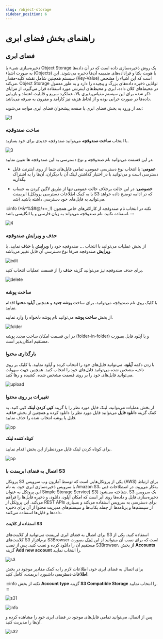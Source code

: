 ```yaml
---
slug: /object-storage
sidebar_position: 6
---
```

# راهنمای بخش فضای ابری

## فضای ابری

ذخیره‌سازی شیء یا Object Storage یک روش ذخیره‌سازی داده است که در آن داده‌ها به صورت اشیاء (Objects) با هویت یکتا و فراداده‌های ضمیمه آن‌ها ذخیره می‌شوند. این سیستم همچنین شامل نقشه کلید-مقدار (Key-Value) است که این اشیاء را مشخص می‌کند. Object Storage توانایی ذخیره داده‌های بزرگ و پیچیده را دارد و به طور معمول در محیط‌های کلان داده، ابری و محیط‌های اینترنتی مورد استفاده قرار می‌گیرد. از مزایای ذکر شده برای این سیستم مقیاس‌پذیری بالا، عملکرد سریع و قابلیت اعتماد و بازیابی داده‌ها در صورت 
خرابی بوده و از لحاظ هزینه نیز کارآمد و مقرون به صرفه می‌باشد.

بعد از ورود به بخش فضای ابری با صفحه پیشخوان فضای ابری مواجه می‌شوید:

![1](/img/objectstorage/1.png)

### ساخت صندوقچه
با انتخاب **ساخت صندوقچه** می‌‌توانید صندوقچه جدیدی برای خود بسازید.

![3](/img/objectstorage/3.png)

در این قسمت می‌توانید نام صندوقچه و نوع دسترسی به این صندوقچه ها تعیین نمایید.

- **عمومی**: با انتخاب نوع دسترسی عمومی، تمامی فایل‌های شما از روی اینترنت قابل دسترسی است و می‌توانید با در اختیار گذاشتن لینک آن با دیگران، آن‌ها را به اشتراک بگذارید.

- **خصوصی**: در این حالت برخلاف حالت عمومی تنها از طریق لاگین کردن به حساب ابریمنت (یا به کمک اطلاعات دسترسی پروتکل S3 که در ادامه توضیح داده خواهد شد) می‌توانید به فایل‌های خود دسترسی داشته باشید.

:::info نکته
در انتخاب نام صندوقچه از کاراکترهای خاص همچون (!_=+/@#$%^&*) استفاده نکنید. نام صندوقچه می‌تواند به زبان فارسی و یا انگلیسی باشد.
:::

![4](/img/objectstorage/4.png)

### حذف و ویرایش صندوقچه

از بخش عملیات می‌توانید با انتخاب  **...**   صندوقچه خود را **ویرایش** یا **حذف**  نمایید.
با **ویرایش** صندوقچه صرفا نوع دسترسی آن قابل تغییر می‌باشد.

![edit](/img/objectstorage/edit.png)

برای حذف صندوقچه نیز می‌توانید گزینه **حذف** را از قسمت عملیات انتخاب کنید.

![delete](/img/objectstorage/delete.png)

### ساخت پوشه
با کلیک روی نام صندوقچه می‌توانید، برای ساخت **پوشه جدید** و همچنین **آپلود محتوا** اقدام نمایید.

از بخش **ساخت پوشه** می‌توانید نام پوشه دلخواه را وارد نمایید.

![folder](/img/objectstorage/folder.png)

در این قسمت امکان ساخت مجدد پوشه (folder-in-folder) و یا آپلود فایل بصورت مستقیم امکان‌پذیر است.

### بارگذاری محتوا

با زدن دکمه **آپلود**، می‌توانید فایل‌های خود را انتخاب کرده و آپلود نمایید. با کلیک بر روی ناحیه مشخص شده می‌توانید فایل‌های خود را انتخاب کنید. همچنین جهت سهولت می‌توانید فایل‌های خود را بر روی قسمت مشخص شده، کشیده و رها کنید.

![upload](/img/objectstorage/upload.png)

### تغییرات بر روی محتوا
از بخش عملیات می‌توانید، لینک فایل مورد نظر را با گزینه  **کپی کردن لینک** کپی کنید.
به کمک گزینه **دانلود فایل** می‌توانید فایل مورد نظر را دانلود کرده و همچنین از بخش **حذف**،  فایل یا پوشه انتخاب شده را حذف نمایید.

![op](/img/objectstorage/op.png)

#### کوتاه کننده لینک

برای کوتاه کردن لینک فایل موردنظراز این بخش اقدام نمایید.

![op](/img/objectstorage/short.png)


 ### اتصال به فضای ابریمنت با S3‌ ‌

پروتکل S3 یکی از پروتکل‌هایی است که توسط آمازون وب سرویس (AWS) برای ارتباط با سرویس ذخیره‌سازی ابری خود، به نام Amazon S3، به‌کار می‌رود. 
در اصطلاحات فنی این پروتکل به عنوان Simple Storage Service) S3) شناخته می‌شود. S3 یک سرویس ذخیره‌سازی فایل و داده‌ها روی ابر است که امکان آپلود، دانلود، و ذخیره فایل‌ها را فراهم می‌کند. این پروتکل از REST APIs برای دسترسی به سرویس استفاده می‌کند و بسیاری از سیستم‌ها و برنامه‌ها از جمله بکاپ‌ها و سیستم‌های مدیریت محتوا از آن برای ذخیره داده‌ها و فایل‌ها استفاده می‌کنند.

#### استفاده از کلاینت S3 ‌
برای اتصال به فضای ابری ابریمنت می‌توانید از کلاینت‌های S3 استفاده کنید. یکی از کلاینت‌های S3 نرم‌افزار S3Browser است که برای نصب آن میتوانید از این [لینک](https://s3browser.com/download/s3browser-11-7-5.exe) بصورت مستقیم آن را دانلود کرده و نصب کنید.
پس از نصب S3Browser، از بخش **Accounts** گزینه **Add new account**  را انتخاب نمایید.

![s3](/img/objectstorage/s3.png)

برای اتصال به فضای ابری خود، اطلاعات لازم را به کمک مقادیر موجود در بخش **اطلاعات دسترسی** داشبورد ابریمنت، کامل کنید.


:::info نکته
از بخش **Account type**  گزینه **S3 Compatible Storage** را انتخاب نمایید.
:::

![s31](/img/objectstorage/s31.png)

![info](/img/objectstorage/info.png)

پس از اتصال، می‌توانید تمامی فایل‌های موجود در فضای ابری خود را مشاهده کرده و آن‌ها را مدیریت کنید.

![s32](/img/objectstorage/s32.png)


